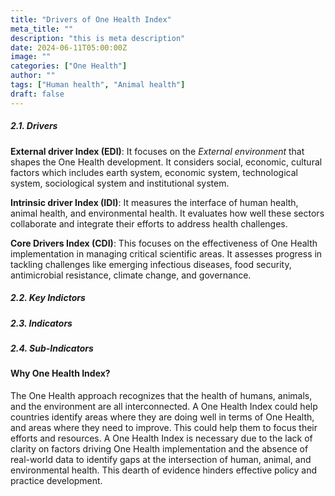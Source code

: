 ```yaml
---
title: "Drivers of One Health Index"
meta_title: ""
description: "this is meta description"
date: 2024-06-11T05:00:00Z
image: ""
categories: ["One Health"]
author: ""
tags: ["Human health", "Animal health"]
draft: false
---
```

##### 2.1. Drivers
**External driver Index (EDI)**: It focuses on the *External environment* that shapes the One Health development. It considers social, economic, cultural factors which includes earth system, economic system, technological system, sociological system and institutional system.
 
**Intrinsic driver Index (IDI)**:  It measures the interface of human health, animal health, and environmental health. It evaluates how well these sectors collaborate and integrate their efforts to address health challenges.
 
**Core Drivers Index (CDI)**: This focuses on the effectiveness of One Health implementation in managing critical scientific areas. It assesses progress in tackling challenges like emerging infectious diseases, food security, antimicrobial resistance, climate change, and governance.
##### 2.2. Key Indictors
##### 2.3. Indicators
##### 2.4. Sub-Indicators

#### Why One Health Index?
The One Health approach recognizes that the health of humans, animals, and the environment are all interconnected. A One Health Index could help countries identify areas where they are doing well in terms of One Health, and areas where they need to improve. This could help them to focus their efforts and resources. A One Health Index is necessary due to the lack of clarity on factors driving One Health implementation and the absence of real-world data to identify gaps at the intersection of human, animal, and environmental health. This dearth of evidence hinders effective policy and practice development.
